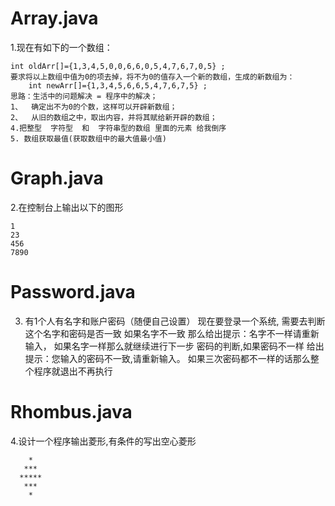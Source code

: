 # Array.java
1.现在有如下的一个数组：

	int oldArr[]={1,3,4,5,0,0,6,6,0,5,4,7,6,7,0,5} ;
	要求将以上数组中值为0的项去掉，将不为0的值存入一个新的数组，生成的新数组为：
		int newArr[]={1,3,4,5,6,6,5,4,7,6,7,5} ;
	思路：生活中的问题解决 = 程序中的解决；
	1、	确定出不为0的个数，这样可以开辟新数组；
	2、	从旧的数组之中，取出内容，并将其赋给新开辟的数组；
	4.把整型  字符型  和  字符串型的数组 里面的元素 给我倒序
	5. 数组获取最值(获取数组中的最大值最小值)
   
# Graph.java
2.在控制台上输出以下的图形
```
1
23
456
7890 

```
 

# Password.java
3. 有1个人有名字和账户密码（随便自己设置）
	现在要登录一个系统, 需要去判断这个名字和密码是否一致
	如果名字不一致 那么给出提示：名字不一样请重新输入，
	如果名字一样那么就继续进行下一步  密码的判断,如果密码不一样 
	给出提示：您输入的密码不一致,请重新输入。
	如果三次密码都不一样的话那么整个程序就退出不再执行

# Rhombus.java
4.设计一个程序输出菱形,有条件的写出空心菱形
```
    *
   ***
  *****
   ***
    *
```
